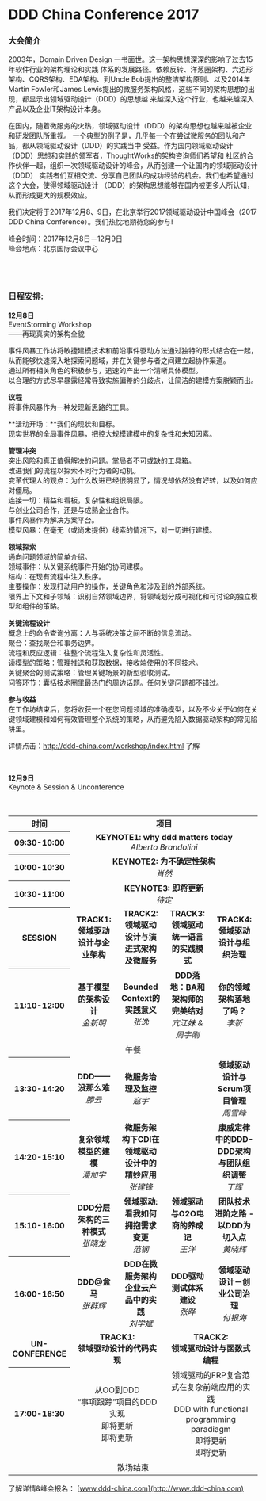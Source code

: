 # DDD China Conference 2017

### 大会简介

2003年，Domain Driven Design 一书面世。这一架构思想深深的影响了过去15年软件行业的架构理论和实践 体系的发展路径。依赖反转、洋葱圈架构、六边形架构、CQRS架构、EDA架构、到Uncle Bob提出的整洁架构原则、以及2014年 Martin Fowler和James Lewis提出的微服务架构风格，这些不同的架构思想的出现，都显示出领域驱动设计（DDD）的思想越 来越深入这个行业，也越来越深入产品以及企业IT架构设计本身。

在国内，随着微服务的火热，领域驱动设计（DDD）的架构思想也越来越被企业和研发团队所重视。 一个典型的例子是，几乎每一个在尝试微服务的团队和产品，都从领域驱动设计（DDD）的实践当中 受益。作为国内领域驱动设计（DDD）思想和实践的领军者，ThoughtWorks的架构咨询师们希望和 社区的合作伙伴一起，组织一次领域驱动设计的峰会，从而创建一个让国内的领域驱动设计（DDD） 实践者们互相交流、分享自己团队的成功经验的机会。我们也希望通过这个大会，使得领域驱动设计 （DDD）的架构思想能够在国内被更多人所认知，从而形成更大的规模效应。

我们决定将于2017年12月8、9日，在北京举行2017领域驱动设计中国峰会（2017 DDD China Conference）。我们热忱地期待您的参与!

峰会时间：2017年12月8日－12月9日  
峰会地点：北京国际会议中心<br>
<br>
<br>
<br>

### 日程安排:

**12月8日**<br>
EventStorming Workshop  
——再现真实的架构全貌  

事件风暴工作坊将敏捷建模技术和前沿事件驱动方法通过独特的形式结合在一起，从而能够快速深入地探索问题域，并在关键参与者之间建立起协作渠道。  
通过所有相关角色的积极参与，迅速的产出一个清晰具体模型。  
以合理的方式尽早暴露经常导致实施偏差的分歧点，让简洁的建模方案脱颖而出。  

**议程**  
将事件风暴作为一种发现新思路的工具。  

**活动开场：**我们的现状和目标。  
现实世界的全局事件风暴，把控大规模建模中的复杂性和未知因素。  

**管理冲突**  
突出风险和真正值得解决的问题。掌局者不可或缺的工具箱。  
改进我们的流程以探索不同行为者的动机。  
变革代理人的观点：为什么改进已经很明显了，情况却依然没有好转，以及如何应对僵局。  
连接一切：精益和看板，复杂性和组织局限。  
与创业公司合作，还是与成熟企业合作。  
事件风暴作为解决方案平台。  
模型风暴：在毫无（或尚未提供）线索的情况下，对一切进行建模。  

**领域探索**  
通向问题领域的简单介绍。  
领域事件：从关键系统事件开始的协同建模。  
结构：在现有流程中注入秩序。  
主要操作：发现打动用户的操作，关键角色和涉及到的外部系统。  
限界上下文和子领域：识别自然领域边界，将领域划分成可视化和可讨论的独立模型和组件的策略。  

**关键流程设计**  
概念上的命令查询分离：人与系统决策之间不断的信息流动。  
聚合：查找聚合和事务边界。  
流程和反应逻辑：往整个流程注入复杂性和灵活性。  
读模型的策略：管理推送和获取数据，接收端使用的不同技术。  
关键聚合的测试策略：管理关键场景的新型验收测试。  
问答环节：囊括技术圈里最热门的周边话题。任何关键问题都不错过。  


**参与收益**  
在工作坊结束后，您将收获一个在您问题领域的准确模型，以及不少关于如何在关键领域建模和如何有效管理整个系统的策略，从而避免陷入数据驱动架构的常见陷阱里。  

详情点击：http://ddd-china.com/workshop/index.html 了解  

<br>

**12月9日**<br>
Keynote & Session & Unconference
<br>
<br>
<br>

<table>
  <tr>
    <td align="center"><b>时间</b></td>
    <td colspan="4" align="center"><b>项目</b></td>
  </tr>
  <tr>
    <th>09:30-10:00</th>
    <td colspan="4" align="center"><b>KEYNOTE1: why ddd matters today</b><br>
      <i>Alberto Brandolini</i></td>
  </tr>
  <tr>
    <th>10:00-10:30</th>
    <td colspan="4" align="center"><b>KEYNOTE2: 为不确定性架构</b><br>
      <i>肖然</i>
  </tr>
  <tr>
    <th>10:30-11:00</th>
    <td colspan="4" align="center"><b>KEYNOTE3: 即将更新</b><br>
      <i>待定</i></td>
  </tr>
  <tr>
    <th>SESSION</th>
    <td align="center" width="22%"><b>TRACK1: <br>领域驱动设计与企业架构</b></td>
    <td align="center" width="22%"><b>TRACK2: <br>领域驱动设计与演进式架构及微服务</b></td>
    <td align="center" width="22%"><b>TRACK3: <br>领域驱动统一语言的实践模式</b></td>
    <td align="center" width="22%"><b>TRACK4: <br>领域驱动设计与组织治理</b></td>
  </tr>
  <tr>
    <th>11:10-12:00</th>
    <td align="center">
      <b>基于模型的架构设计</b><br>
      <i>金新明</i>
    </td>
    <td align="center">
      <b>Bounded Context的实践意义</b><br>
      <i>张逸</i>
    </td>
    <td align="center">
      <b>DDD落地：BA和架构师的完美结对</b><br>
      <i>亢江妹 & 周宇刚</i><br>
    </td>
    <td align="center">
      <b>你的领域架构落地了吗？</b><br>
      <i>李新</i>
    </td>
  </tr>
  <tr>
    <td colspan="5" align="center">午餐</td>
  </tr>
  <tr>
    <th>13:30-14:20</th>
    <td align="center">
      <b>DDD——没那么难</b><br>
      <i>滕云</i>
    </td>
    <td align="center">
      <b>微服务治理及监控</b><br>
      <i>寇宇</i>
    </td>
    <td>
    </td>
    <td align="center">
      <b>领域驱动设计与Scrum项目管理</b><br>
      <i>周雪峰</i></td>
  </tr>

  <tr>
    <th>14:20-15:10</th>
    <td align="center">
      <b>复杂领域模型的建模</b><br>
      <i>潘加宇</i>
    </td>
    <td align="center">
      <b>微服务架构下CDI在领域驱动设计中的精妙应用</b><br>
      <i>张建锋</i>
    </td>
    <td>
    </td>
    <td align="center">
      <b>康威定律中的DDD-DDD架构与团队组织调整</b><br>
      <i>丁辉</i>
    </td>
  </tr>

  <tr>
    <th>15:10-16:00</th>
    <td align="center">
      <b>DDD分层架构的三种模式</b><br>
      <i>张晓龙</i>
    </td>
    <td align="center">
      <b>领域驱动:看我如何拥抱需求变更</b><br>
      <i>范钢</i>
    </td>
    <td align="center">
      <b>领域驱动与O2O电商的养成记</b><br>
      <i>王洋</i>
    </td>
    <td align="center">
      <b>团队技术进阶之路 - 以DDD为切入点</b><br>
      <i>黄晓辉</i>
    </td>    
  </tr>

  <tr>
    <th>16:00-16:50</th>
    <td align="center">
      <b>DDD@盒马</b><br>
      <i>张群辉</i>
    </td>
    <td align="center">
      <b>DDD在微服务架构企业云产品中的实践</b><br>
      <i>刘学斌</i>
    </td>
    <td align="center">
      <b>DDD驱动测试体系建设</b><br>
      <i>张晔</i>
    </td>
    <td align="center">
      <b>领域驱动设计－创业公司治理</b><br>
      <i>付银海</i>
    </td>
  </tr>

  <tr>
    <td align="center"><b>UN-CONFERENCE</b></td>
    <td colspan="2" align="center">
      <b>TRACK1:<br>领域驱动设计的代码实现</b>
    </td>
    <td colspan="2" align="center">
      <b>TRACK2:<br>领域驱动设计与函数式编程</b>
    </td>
  </tr>

  <tr>
    <th>17:00-18:30</th>
    <td colspan="2" align="center">
      从OO到DDD<br>
      “事项跟踪”项目的DDD实现<br>
      即将更新<br>
      即将更新
		</td>
    <td colspan="2" align="center">
      领域驱动的FRP复合范式在复杂前端应用的实践<br>
	    DDD with functional programming paradiagm<br>
      即将更新<br>
      即将更新
    </td>
  </tr>
  <tr>
    <td colspan="5" align="center">散场结束</td>
  </tr>
</table>

了解详情&峰会报名： [www.ddd-china.com](http://www.ddd-china.com)  

